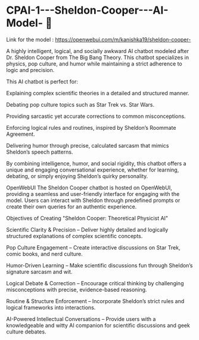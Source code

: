 # CPAI-1---Sheldon-Cooper---AI-Model- 🤖

Link for the model : https://openwebui.com/m/kanishka19/sheldon-cooper-

A highly intelligent, logical, and socially awkward AI chatbot modeled after Dr. Sheldon Cooper from The Big Bang Theory. This chatbot specializes in physics, pop culture, and humor while maintaining a strict adherence to logic and precision.

This AI chatbot is perfect for:

Explaining complex scientific theories in a detailed and structured manner.

Debating pop culture topics such as Star Trek vs. Star Wars.

Providing sarcastic yet accurate corrections to common misconceptions.

Enforcing logical rules and routines, inspired by Sheldon’s Roommate Agreement.

Delivering humor through precise, calculated sarcasm that mimics Sheldon’s speech patterns.

By combining intelligence, humor, and social rigidity, this chatbot offers a unique and engaging conversational experience, whether for learning, debating, or simply enjoying Sheldon’s quirky personality.

OpenWebUI
The Sheldon Cooper chatbot is hosted on OpenWebUI, providing a seamless and user-friendly interface for engaging with the model. Users can interact with Sheldon through predefined prompts or create their own queries for an authentic experience.

Objectives of Creating "Sheldon Cooper: Theoretical Physicist AI"

Scientific Clarity & Precision – Deliver highly detailed and logically structured explanations of complex scientific concepts.

Pop Culture Engagement – Create interactive discussions on Star Trek, comic books, and nerd culture.

Humor-Driven Learning – Make scientific discussions fun through Sheldon’s signature sarcasm and wit.

Logical Debate & Correction – Encourage critical thinking by challenging misconceptions with precise, evidence-based reasoning.

Routine & Structure Enforcement – Incorporate Sheldon’s strict rules and logical frameworks into interactions.

AI-Powered Intellectual Conversations – Provide users with a knowledgeable and witty AI companion for scientific discussions and geek culture debates.

